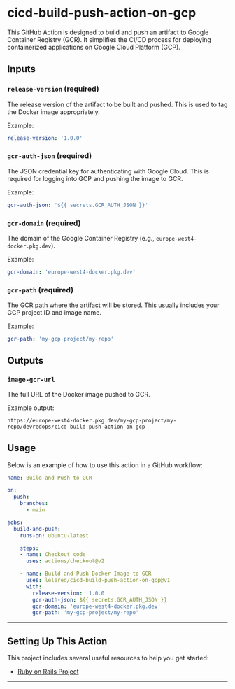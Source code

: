 # cicd-build-push-action-on-gcp
This GitHub Action is designed to build and push an artifact to Google Container Registry (GCR). It simplifies the CI/CD process for deploying containerized applications on Google Cloud Platform (GCP).


## Inputs

### `release-version` (required)
The release version of the artifact to be built and pushed. This is used to tag the Docker image appropriately.

Example:
```yaml
release-version: '1.0.0'
```

### `gcr-auth-json` (required)
The JSON credential key for authenticating with Google Cloud. This is required for logging into GCP and pushing the image to GCR.

Example:
```yaml
gcr-auth-json: '${{ secrets.GCR_AUTH_JSON }}'
```

### `gcr-domain` (required)
The domain of the Google Container Registry (e.g., `europe-west4-docker.pkg.dev`).

Example:
```yaml
gcr-domain: 'europe-west4-docker.pkg.dev'
```

### `gcr-path` (required)
The GCR path where the artifact will be stored. This usually includes your GCP project ID and image name.

Example:
```yaml
gcr-path: 'my-gcp-project/my-repo'
```

## Outputs

### `image-gcr-url`
The full URL of the Docker image pushed to GCR.

Example output:
```
https://europe-west4-docker.pkg.dev/my-gcp-project/my-repo/devredops/cicd-build-push-action-on-gcp
```

## Usage

Below is an example of how to use this action in a GitHub workflow:
```yaml
name: Build and Push to GCR

on:
  push:
    branches:
      - main

jobs:
  build-and-push:
    runs-on: ubuntu-latest

    steps:
    - name: Checkout code
      uses: actions/checkout@v2

    - name: Build and Push Docker Image to GCR
      uses: lelered/cicd-build-push-action-on-gcp@v1
      with:
        release-version: '1.0.0'
        gcr-auth-json: ${{ secrets.GCR_AUTH_JSON }}
        gcr-domain: 'europe-west4-docker.pkg.dev'
        gcr-path: 'my-gcp-project/my-repo'
```

---

## Setting Up This Action
This project includes several useful resources to help you get started:
  - [Ruby on Rails Project](https://github.com/devredops/cicd-release-action/blob/main/docs/ruby-on-rails.md)

---
